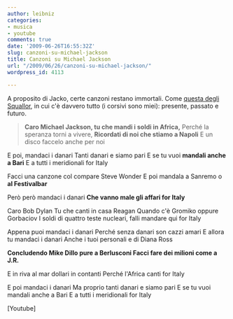 ```yaml
---
author: leibniz
categories:
- musica
- youtube
comments: true
date: '2009-06-26T16:55:32Z'
slug: canzoni-su-michael-jackson
title: Canzoni su Michael Jackson
url: "/2009/06/26/canzoni-su-michael-jackson/"
wordpress_id: 4113

---
```

A proposito di Jacko, certe canzoni restano immortali. Come [questa degli Squallor](https://www.youtube.com/watch?gl=IT&hl=it&v=kE7-_w2A8hY), in cui c'è davvero tutto (i corsivi sono miei): presente, passato e futuro.


> **Caro Michael Jackson, tu che mandi i soldi in Africa,**
Perché la speranza torni a vivere,
**Ricordati di noi che stiamo a Napoli**
E un disco faccelo anche per noi

E poi, mandaci i danari
Tanti danari e siamo pari
E se tu vuoi **mandali anche a Bari**
E a tutti i meridionali for Italy <!--more-->

Facci una canzone col compare Steve Wonder
E poi mandala a Sanremo o **al Festivalbar**

Però però mandaci i danari
**Che vanno male gli affari for Italy**

Caro Bob Dylan
Tu che canti in casa Reagan
Quando c'è Gromiko oppure Gorbaciov
I soldi di quattro teste nucleari, falli mandare qui for Italy

Appena puoi mandaci i danari
Perché senza danari son cazzi amari
E allora tu mandaci i danari
Anche i tuoi personali e di Diana Ross

**Concludendo Mike
Dillo pure a Berlusconi
Facci fare dei milioni come a J.R.**

E in riva al mar dollari in contanti
Perché l'Africa canti for Italy

E poi mandaci i danari
Ma proprio tanti danari e siamo pari
E se tu vuoi mandali anche a Bari
E a tutti i meridionali for Italy


[Youtube]
